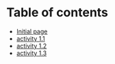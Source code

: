 # Table of contents

* [Initial page](README.md)
* [activity 1.1](activity-1.1.md)
* [activity 1.2](activity-1.2.md)
* [activity 1.3](activity-1.3.md)

